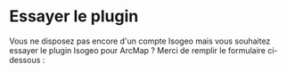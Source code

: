 # Essayer le plugin

Vous ne disposez pas encore d'un compte Isogeo mais vous souhaitez essayer le plugin Isogeo pour ArcMap ? Merci de remplir le formulaire ci-dessous :

<div class="pipedriveWebForms" data-pd-webforms="https://webforms.pipedrive.com/f/5kAUlfXAdFfv85vV3Mw1PWOYqOBpD7l9GV9wr0OlOAdmQcdC7DduZ6afScQHHZ"><script src="https://webforms.pipedrive.com/f/loader"></script></div>